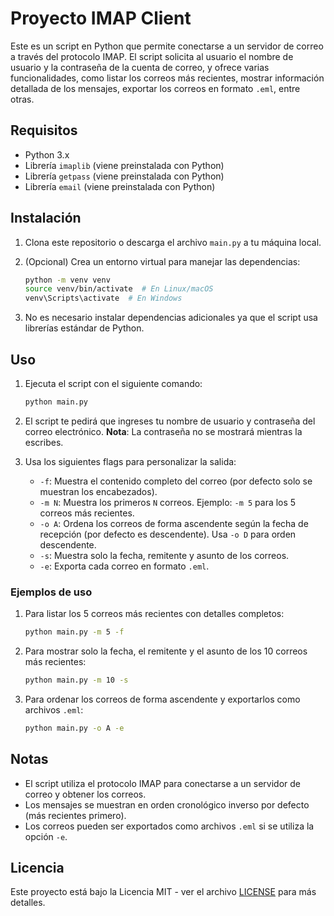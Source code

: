 # Proyecto IMAP Client

Este es un script en Python que permite conectarse a un servidor de correo a través del protocolo IMAP. El script solicita al usuario el nombre de usuario y la contraseña de la cuenta de correo, y ofrece varias funcionalidades, como listar los correos más recientes, mostrar información detallada de los mensajes, exportar los correos en formato `.eml`, entre otras.

## Requisitos

- Python 3.x
- Librería `imaplib` (viene preinstalada con Python)
- Librería `getpass` (viene preinstalada con Python)
- Librería `email` (viene preinstalada con Python)

## Instalación

1. Clona este repositorio o descarga el archivo `main.py` a tu máquina local.

2. (Opcional) Crea un entorno virtual para manejar las dependencias:

    ```bash
    python -m venv venv
    source venv/bin/activate  # En Linux/macOS
    venv\Scripts\activate  # En Windows
    ```

3. No es necesario instalar dependencias adicionales ya que el script usa librerías estándar de Python.

## Uso

1. Ejecuta el script con el siguiente comando:

    ```bash
    python main.py
    ```

2. El script te pedirá que ingreses tu nombre de usuario y contraseña del correo electrónico. **Nota**: La contraseña no se mostrará mientras la escribes.

3. Usa los siguientes flags para personalizar la salida:

    - `-f`: Muestra el contenido completo del correo (por defecto solo se muestran los encabezados).
    - `-m N`: Muestra los primeros `N` correos. Ejemplo: `-m 5` para los 5 correos más recientes.
    - `-o A`: Ordena los correos de forma ascendente según la fecha de recepción (por defecto es descendente). Usa `-o D` para orden descendente.
    - `-s`: Muestra solo la fecha, remitente y asunto de los correos.
    - `-e`: Exporta cada correo en formato `.eml`.

### Ejemplos de uso

1. Para listar los 5 correos más recientes con detalles completos:

    ```bash
    python main.py -m 5 -f
    ```

2. Para mostrar solo la fecha, el remitente y el asunto de los 10 correos más recientes:

    ```bash
    python main.py -m 10 -s
    ```

3. Para ordenar los correos de forma ascendente y exportarlos como archivos `.eml`:

    ```bash
    python main.py -o A -e
    ```

## Notas

- El script utiliza el protocolo IMAP para conectarse a un servidor de correo y obtener los correos.
- Los mensajes se muestran en orden cronológico inverso por defecto (más recientes primero).
- Los correos pueden ser exportados como archivos `.eml` si se utiliza la opción `-e`.
  
## Licencia

Este proyecto está bajo la Licencia MIT - ver el archivo [LICENSE](LICENSE) para más detalles.
